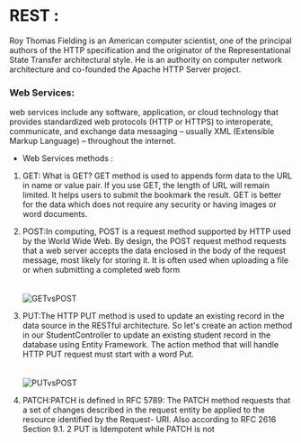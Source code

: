 # REST : 
Roy Thomas Fielding is an American computer scientist, one of the principal authors of the HTTP specification and the originator of the Representational State Transfer architectural style. He is an authority on computer network architecture and co-founded the Apache HTTP Server project.
### Web Services:
web services include any software, application, or cloud technology that provides standardized web protocols (HTTP or HTTPS) to interoperate, communicate, and exchange data messaging – usually XML (Extensible Markup Language) – throughout the internet.
* Web Services methods :

1. GET:
What is GET?
GET method is used to appends form data to the URL in name or value pair. If you use GET, the length of URL will remain limited. It helps users to submit the bookmark the result. GET is better for the data which does not require any security or having images or word documents.

2. POST:In computing, POST is a request method supported by HTTP used by the World Wide Web. By design, the POST request method requests that a web server accepts the data enclosed in the body of the request message, most likely for storing it. It is often used when uploading a file or when submitting a completed web form
<br><br><br>
![GETvsPOST](https://tinyurl.com/xs6tdeke)

3. PUT:The HTTP PUT method is used to update an existing record in the data source in the RESTful architecture. So let's create an action method in our StudentController to update an existing student record in the database using Entity Framework. The action method that will handle HTTP PUT request must start with a word Put. 
<br><br><br>
![PUTvsPOST](https://tinyurl.com/56r3uckx)

4. PATCH:PATCH is defined in RFC 5789: The PATCH method requests that a set of changes described in the request entity be applied to the resource identified by the Request- URI. Also according to RFC 2616 Section 9.1. 2 PUT is Idempotent while PATCH is not
